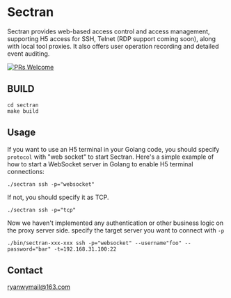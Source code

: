 # Sectran
Sectran provides web-based access control and access management, supporting H5 access for SSH, Telnet (RDP support coming soon), along with local tool proxies. It also offers user operation recording and detailed event auditing.

[![PRs Welcome](https://img.shields.io/badge/PRs-welcome-brightgreen.svg?style=flat-square)](https://makeapullrequest.com)

## BUILD

```shell
cd sectran
make build
```

## Usage

If you want to use an H5 terminal in your Golang code, you should specify `protocol` with "web socket" to start Sectran. Here's a simple example of how to start a WebSocket server in Golang to enable H5 terminal connections:

```shell
./sectran ssh -p="websocket" 
```

If not, you should specify it as TCP.

```shell
./sectran ssh -p="tcp" 
```

Now we haven't implemented any authentication or other business logic on the proxy server side. specify the target server you want to connect with `-p` 

```shell
./bin/sectran-xxx-xxx ssh -p="websocket" --username"foo" --password="bar" -t=192.168.31.100:22
```

## Contact

ryanwymail@163.com
